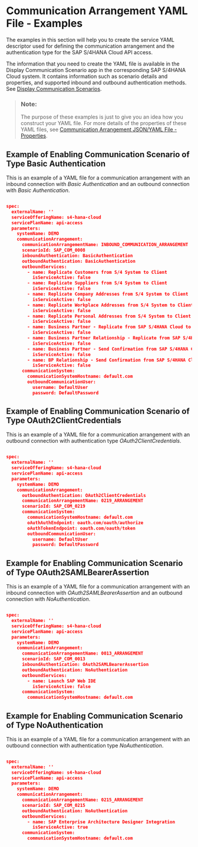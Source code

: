 <!-- loio1ab9bf68b2304855ab94d183ff0b90ba -->

# Communication Arrangement YAML File - Examples

The examples in this section will help you to create the service YAML descriptor used for defining the communication arrangement and the authentication type for the SAP S/4HANA Cloud API access.



The information that you need to create the YAML file is available in the Display Communication Scenario app in the corresponding SAP S/4HANA Cloud system. It contains information such as scenario details and properties, and supported inbound and outbound authentication methods. See [Display Communication Scenarios](https://help.sap.com/viewer/f544846954f24b9183eddadcc41bdc3b/latest/en-US/baa798b6a1024d229ca3f51bde6f24f9.html).

> ### Note:  
> The purpose of these examples is just to give you an idea how you construct your YAML file. For more details of the properties of these YAML files, see [Communication Arrangement JSON/YAML File - Properties](communication-arrangement-json-yaml-file-properties-553a4c6.md).



<a name="loio1ab9bf68b2304855ab94d183ff0b90ba__section_o2d_tvf_krb"/>

## Example of Enabling Communication Scenario of Type Basic Authentication

This is an example of a YAML file for a communication arrangement with an inbound connection with *Basic Authentication* and an outbound connection with *Basic Authentication*.

```json

spec:
  externalName: ''
  serviceOfferingName: s4-hana-cloud
  servicePlanName: api-access
  parameters:
    systemName: DEMO
    communicationArrangement:
      communicationArrangementName: INBOUND_COMMUNICATION_ARRANGEMENT
      scenarioId: SAP_COM_0008
      inboundAuthentication: BasicAuthentication
      outboundAuthentication: BasicAuthentication
      outboundServices:
        - name: Replicate Customers from S/4 System to Client
          isServiceActive: false
        - name: Replicate Suppliers from S/4 System to Client
          isServiceActive: false
        - name: Replicate Company Addresses from S/4 System to Client
          isServiceActive: false
        - name: Replicate Workplace Addresses from S/4 System to Client
          isServiceActive: false
        - name: Replicate Personal Addresses from S/4 System to Client
          isServiceActive: false
        - name: Business Partner - Replicate from SAP S/4HANA Cloud to Client
          isServiceActive: false
        - name: Business Partner Relationship - Replicate from SAP S/4HANA Cloud to Client
          isServiceActive: false
        - name: Business Partner - Send Confirmation from SAP S/4HANA Cloud to Client
          isServiceActive: false
        - name: BP Relationship - Send Confirmation from SAP S/4HANA Cloud to Client
          isServiceActive: false
      communicationSystem:
        communicationSystemHostname: default.com
        outboundCommunicationUser:
          username: DefaultUser
          password: DefaultPassword

```



<a name="loio1ab9bf68b2304855ab94d183ff0b90ba__section_qq3_ywf_krb"/>

## Example of Enabling Communication Scenario of Type OAuth2ClientCredentials

This is an example of a YAML file for a communication arrangement with an outbound connection with authentication type *OAuth2ClientCredentials*.

```json

spec:
  externalName: ''
  serviceOfferingName: s4-hana-cloud
  servicePlanName: api-access
  parameters:
    systemName: DEMO
    communicationArrangement:
      outboundAuthentication: OAuth2ClientCredentials
      communicationArrangementName: 0219_ARRANGEMENT
      scenarioId: SAP_COM_0219
      communicationSystem:
        communicationSystemHostname: default.com
        oAuthAuthEndpoint: oauth.com/oauth/authorize
        oAuthTokenEndpoint: oauth.com/oauth/token
        outboundCommunicationUser:
          username: DefaultUser
          password: DefaultPassword
```



<a name="loio1ab9bf68b2304855ab94d183ff0b90ba__section_hqj_4xf_krb"/>

## Example for Enabling Communication Scenario of Type OAuth2SAMLBearerAssertion

This is an example of a YAML file for a communication arrangement with an inbound connection with *OAuth2SAMLBearerAssertion* and an outbound connection with *NoAuthentication*.

```json

spec:
  externalName: ''
  serviceOfferingName: s4-hana-cloud
  servicePlanName: api-access
  parameters:
    systemName: DEMO
    communicationArrangement:
      communicationArrangementName: 0013_ARRANGEMENT
      scenarioId: SAP_COM_0013
      inboundAuthentication: OAuth2SAMLBearerAssertion
      outboundAuthentication: NoAuthentication
      outboundServices:
        - name: Launch SAP Web IDE
          isServiceActive: false
      communicationSystem:
        communicationSystemHostname: default.com

```



<a name="loio1ab9bf68b2304855ab94d183ff0b90ba__section_bw3_txf_krb"/>

## Example for Enabling Communication Scenario of Type NoAuthentication

This is an example of a YAML file for a communication arrangement with an outbound connection with authentication type *NoAuthentication*.

```json

spec:
  externalName: ''
  serviceOfferingName: s4-hana-cloud
  servicePlanName: api-access
  parameters:      
    systemName: DEMO
    communicationArrangement:
      communicationArrangementName: 0215_ARRANGEMENT
      scenarioId: SAP_COM_0215
      outboundAuthentication: NoAuthentication
      outboundServices:
        - name: SAP Enterprise Architecture Designer Integration
          isServiceActive: true
      communicationSystem:
        communicationSystemHostname: default.com 
```

